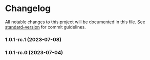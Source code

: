 # Changelog

All notable changes to this project will be documented in this file. See [standard-version](https://github.com/conventional-changelog/standard-version) for commit guidelines.

### 1.0.1-rc.1 (2023-07-08)

### 1.0.1-rc.0 (2023-07-04)
